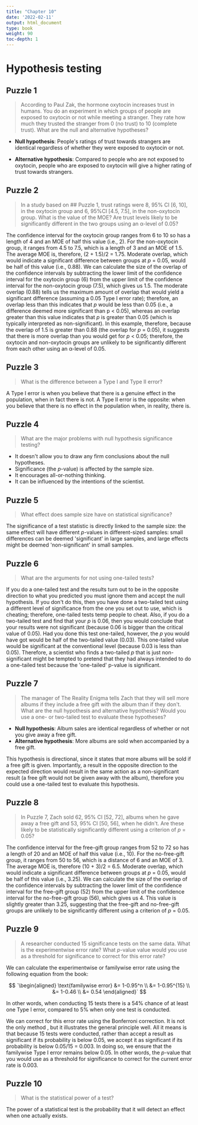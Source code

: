 ```yaml
---
title: "Chapter 10"
date: '2022-02-11'
output: html_document
type: book
weight: 90
toc-depth: 1
---
```




# Hypothesis testing

## Puzzle 1

> According to Paul Zak, the hormone oxytocin increases trust in humans. You do an experiment in which groups of people are exposed to oxytocin or not while meeting a stranger. They rate how much they trusted the stranger from 0 (no trust) to 10 (complete trust). What are the null and alternative hypotheses?

* **Null hypothesis**: People's ratings of trust towards strangers are identical regardless of whether they were exposed to oxytocin or not. 

* **Alternative hypothesis**: Compared to people who are not exposed to oxytocin, people who are exposed to oxytocin will give a higher rating of trust towards strangers. 

## Puzzle 2

> In a study based on ## Puzzle 1, trust ratings were 8, 95% CI [6, 10], in the oxytocin group and 6, 95%CI [4.5, 7.5], in the non-oxytocin group. What is the value of the MOE? Are trust levels likely to be significantly different in the two groups using an α-level of 0.05?

The confidence interval for the oxytocin group ranges from 6 to 10 so has a length of 4 and an MOE of half this value (i.e., 2). For the non-oxytocin group, it ranges from 4.5 to 7.5, which is a length of 3 and an MOE of 1.5. The average MOE is, therefore, (2 + 1.5)/2 = 1.75. Moderate overlap, which would indicate a significant difference between groups at *p* = 0.05, would be half of this value (i.e., 0.88). We can calculate the size of the overlap of the confidence intervals by subtracting the lower limit of the confidence interval for the oxytocin group (6) from the upper limit of the confidence interval for the non-oxytocin group (7.5), which gives us 1.5. The moderate overlap (0.88) tells us the maximum amount of overlap that would yield a significant difference (assuming a 0.05 Type I error rate); therefore, an overlap less than this indicates that *p* would be less than 0.05 (i.e., a difference deemed more significant than p < 0.05), whereas an overlap greater than this value indicates that *p* is greater than 0.05 (which is typically interpreted as non-significant). In this example, therefore, because the overlap of 1.5 is greater than 0.88 (the overlap for *p* = 0.05), it suggests that there is more overlap than you would get for *p* < 0.05; therefore, the oxytocin and non-oxytocin groups are unlikely to be significantly different from each other using an α-level of 0.05. 

## Puzzle 3

> What is the difference between a Type I and Type II error?

A Type I error is when you believe that there is a genuine effect in the population, when in fact there is not. A Type II error is the opposite: when you believe that there is no effect in the population when, in reality, there is.

## Puzzle 4  
> What are the major problems with null hypothesis significance testing?

*	It doesn't allow you to draw any firm conclusions about the null hypotheses.
*	Significance (the *p*-value) is affected by the sample size.
*	It encourages all-or-nothing thinking.
*	It can be influenced by the intentions of the scientist.

## Puzzle 5

> What effect does sample size have on statistical significance?

The significance of a test statistic is directly linked to the sample size: the same effect will have different *p*-values in different-sized samples: small differences can be deemed 'significant' in large samples, and large effects might be deemed 'non-significant' in small samples.

## Puzzle 6

> What are the arguments for not using one-tailed tests?

If you do a one-tailed test and the results turn out to be in the opposite direction to what you predicted you must ignore them and accept the null hypothesis. If you don't do this, then you have done a two-tailed test using a different level of significance from the one you set out to use, which is cheating; therefore, one-tailed tests temp people to cheat. Also, if you do a two-tailed test and find that your *p* is 0.06, then you would conclude that your results were not significant (because 0.06 is bigger than the critical value of 0.05). Had you done this test one-tailed, however, the *p* you would have got would be half of the two-tailed value (0.03). This one-tailed value would be significant at the conventional level (because 0.03 is less than 0.05). Therefore, a scientist who finds a two-tailed *p* that is just non-significant might be tempted to pretend that they had always intended to do a one-tailed test because the 'one-tailed' p-value is significant.

## Puzzle 7

> The manager of The Reality Enigma tells Zach that they will sell more albums if they include a free gift with the album than if they don't. What are the null hypothesis and alternative hypothesis? Would you use a one- or two-tailed test to evaluate these hypotheses?

* **Null hypothesis**: Album sales are identical regardless of whether or not you give away a free gift.
* **Alternative hypothesis**: More albums are sold when accompanied by a free gift.

This hypothesis is directional, since it states that more albums will be sold if a free gift is given. Importantly, a result in the opposite direction to the expected direction would result in the same action as a non-significant result (a free gift would not be given away with the album), therefore you could use a one-tailed test to evaluate this hypothesis. 

## Puzzle 8

> In Puzzle 7, Zach sold 62, 95% CI [52, 72], albums when he gave away a free gift and 53, 95% CI [50, 56], when he didn't. Are these likely to be statistically significantly different using a criterion of *p* = 0.05?

The confidence interval for the free-gift group ranges from 52 to 72 so has a length of 20 and an MOE of half this value (i.e., 10). For the no-free-gift group, it ranges from 50 to 56, which is a distance of 6 and an MOE of 3. The average MOE is, therefore (10 + 3)/2 = 6.5. Moderate overlap, which would indicate a significant difference between groups at *p* = 0.05, would be half of this value (i.e., 3.25). We can calculate the size of the overlap of the confidence intervals by subtracting the lower limit of the confidence interval for the free-gift group (52) from the upper limit of the confidence interval for the no-free-gift group (56), which gives us 4. This value is slightly greater than 3.25, suggesting that the free-gift and no-free-gift groups are unlikely to be significantly different using a criterion of *p* = 0.05.

## Puzzle 9

> A researcher conducted 15 significance tests on the same data. What is the experimentwise error rate? What *p*-value value would you use as a threshold for significance to correct for this error rate?

We can calculate the experimentwise or familywise error rate using the following equation from the book:

$$
`\begin{aligned}
\text{familywise error} &= 1-0.95^n \\ 
&= 1-0.95^{15} \\
&= 1-0.46 \\
&= 0.54
\end{aligned}`
$$

In other words, when conducting 15 tests there is a 54% chance of at least one Type I error, compared to 5% when only one test is conducted.

We can correct for this error rate using the Bonferroni correction. It is not the only method , but it illustrates the general principle well. All it means is that because 15 tests were conducted, rather than accept a result as significant if its probability is below 0.05, we accept it as significant if its probability is below 0.05/15 = 0.003. In doing so, we ensure that the familywise Type I error remains below 0.05. In other words, the *p*-value that you would use as a threshold for significance to correct for the current error rate is 0.003.

## Puzzle 10

> What is the statistical power of a test?

The power of a statistical test is the probability that it will detect an effect when one actually exists.


